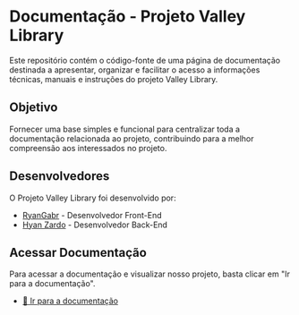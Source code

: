 # Documentação - Projeto Valley Library

Este repositório contém o código-fonte de uma página de documentação destinada a apresentar, organizar e facilitar o acesso a informações técnicas, manuais e instruções do projeto Valley Library.

## Objetivo

Fornecer uma base simples e funcional para centralizar toda a documentação relacionada ao projeto, contribuindo para a melhor compreensão aos interessados no projeto.

## Desenvolvedores

O Projeto Valley Library foi desenvolvido por:

- [RyanGabr](https://github.com/RyanGabr) - Desenvolvedor Front-End
- [Hyan Zardo](https://github.com/Hyan-Zardo) - Desenvolvedor Back-End

## Acessar Documentação

Para acessar a documentação e visualizar nosso projeto, basta clicar em "Ir para a documentação".

- <a href="https://docsvalleylibrary.vercel.app" target="_blank">🚀 Ir para a documentação</a>
